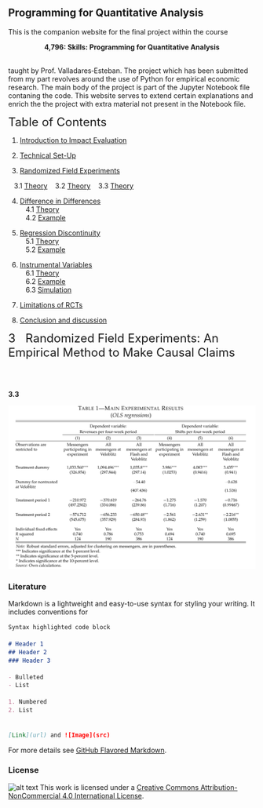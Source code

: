 
## Programming for Quantitative Analysis

This is the companion website for the final project within the course
<br>
<center><b> 4,796: Skills: Programming for Quantitative Analysis</b> </center> <br>

taught by Prof. Valladares‑Esteban. The project which has been submitted from my part revolves around the use of Python for empirical economic research. The main body of the project is part of the Jupyter Notebook file contaning the code. This website serves to extend certain explanations and enrich the the project with extra material not present in the Notebook file.

<font size="5">Table of Contents</font>  

1. [Introduction to Impact Evaluation](#introduction)


2. [Technical Set-Up](#setup)


3. [Randomized Field Experiments](#RCT)  

&nbsp;&nbsp;&nbsp;3.1 [Theory](#theory3.1)
&nbsp;&nbsp;&nbsp;3.2 [Theory](#theory3.2)
&nbsp;&nbsp;&nbsp;3.3 [Theory](#theory3.3)


4. [Difference in Differences](#DinD)  
&nbsp;&nbsp;&nbsp;4.1 [Theory](#theory1)  
&nbsp;&nbsp;&nbsp;4.2 [Example](#example1)



5. [Regression Discontinuity](#RDD)  
&nbsp;&nbsp;&nbsp;5.1 [Theory](#theory2)  
&nbsp;&nbsp;&nbsp;5.2 [Example](#example2)  




6. [Instrumental Variables](#IV)  
&nbsp;&nbsp;&nbsp;6.1 [Theory](#theory3)  
&nbsp;&nbsp;&nbsp;6.2 [Example](#example3) <br/>
&nbsp;&nbsp;&nbsp;6.3 [Simulation](#simulation) 



7. [Limitations of RCTs](#limitations)  



8. [Conclusion and discussion](#conclusion_and_discussion)










<font size="5">3&nbsp;&nbsp; Randomized  Field  Experiments: An Empirical Method to Make Causal Claims</font>


<br>
<br>

<a id='theory3.3'></a>
**3.3**

<div style="text-align:center">
<img src="https://raw.githubusercontent.com/Helgone/ProForQ/master/Table1.png" class="center" width="1950">
</div>



### Literature

Markdown is a lightweight and easy-to-use syntax for styling your writing. It includes conventions for

```markdown
Syntax highlighted code block

# Header 1
## Header 2
### Header 3

- Bulleted
- List

1. Numbered
2. List


[Link](url) and ![Image](src)
```

For more details see [GitHub Flavored Markdown](https://guides.github.com/features/mastering-markdown/).

### License

<p><img src="https://i.creativecommons.org/l/by-nc/4.0/80x15.png" alt="alt text" title="Creative Commons Licence" /> This work is licensed under a <a href="http://creativecommons.org/licenses/by-nc/4.0/">Creative Commons Attribution-NonCommercial 4.0 International License</a>.</p>




